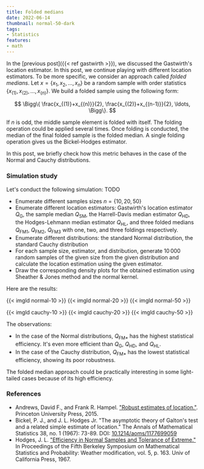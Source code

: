 ```yaml
---
title: Folded medians
date: 2022-06-14
thumbnail: normal-50-dark
tags:
- Statistics
features:
- math
---
```


In the [previous post]({{< ref gastwirth >}}), we discussed the Gastwirth's location estimator.
In this post, we continue playing with different location estimators.
To be more specific, we consider an approach called *folded medians*.
Let $x = \{ x_1, x_2, \ldots, x_n \}$ be a random sample with order statistics
  $\{ x_{(1)}, x_{(2)}, \ldots, x_{(n)} \}$.
We build a folded sample using the following form:

$$
\Bigg\{ \frac{x_{(1)}+x_{(n)}}{2}, \frac{x_{(2)}+x_{(n-1)}}{2}, \ldots, \Bigg\}.
$$

If $n$ is odd, the middle sample element is folded with itself.
The folding operation could be applied several times.
Once folding is conducted, the median of the final folded sample is the folded median.
A single folding operation gives us the Bickel-Hodges estimator.

In this post, we briefly check how this metric behaves in the case of the Normal and Cauchy distributions.

<!--more-->

### Simulation study

Let's conduct the following simulation: TODO

* Enumerate different samples sizes $n = \{ 10, 20, 50 \}$
* Enumerate different location estimators:
    Gastwirth's location estimator $Q_{\operatorname{G}}$,
    the sample median $Q_{\operatorname{SM}}$,
    the Harrell-Davis median estimator $Q_{\operatorname{HD}}$,
    the Hodges-Lehmann median estimator $Q_{\operatorname{HL}}$,
    and three folded medians $Q_{\operatorname{FM1}}$, $Q_{\operatorname{FM2}}$, $Q_{\operatorname{FM3}}$
    with one, two, and three foldings respectively.
* Enumerate different distributions: the standard Normal distribution, the standard Cauchy distribution
* For each sample size, estimator, and distribution, generate $10\,000$ random samples of the given size
    from the given distribution and calculate the location estimation using the given estimator.
* Draw the corresponding density plots for the obtained estimation using Sheather & Jones method and the normal kernel.

Here are the results:

{{< imgld normal-10 >}}
{{< imgld normal-20 >}}
{{< imgld normal-50 >}}

{{< imgld cauchy-10 >}}
{{< imgld cauchy-20 >}}
{{< imgld cauchy-50 >}}

The observations:

* In the case of the Normal distributions, $Q_{\operatorname{FM*}}$ has the highest statistical efficiency.
  It's even more efficient than $Q_{\operatorname{G}}$, $Q_{\operatorname{HD}}$, and $Q_{\operatorname{HL}}$.
* In the case of the Cauchy distribution, $Q_{\operatorname{FM*}}$ has the lowest statistical efficiency,
    showing its poor robustness.

The folded median approach could be practically interesting in some light-tailed cases
  because of its high efficiency.

### References

* Andrews, David F., and Frank R. Hampel. ["Robust estimates of location."](https://www.amazon.com/Robust-Estimates-Location-Advances-Princeton/dp/0691646635).
  Princeton University Press, 2015.
* Bickel, P. J., and J. L. Hodges Jr.
  "The asymptotic theory of Galton's test and a related simple estimate of location."
  The Annals of Mathematical Statistics 38, no. 1 (1967): 73-89.
  DOI: [10.1214/aoms/1177699059](https://dx.doi.org/10.1214/aoms/1177699059)
* Hodges, J. L. ["Efficiency in Normal Samples and Tolerance of Extreme."](https://projecteuclid.org/proceedings/berkeley-symposium-on-mathematical-statistics-and-probability/Proceedings-of-the-Fifth-Berkeley-Symposium-on-Mathematical-Statistics-and/Chapter/Efficiency-in-normal-samples-and-tolerance-of-extreme-values-for/bsmsp/1200512985)
  In Proceedings of the Fifth Berkeley Symposium on Mathematical Statistics and Probability: Weather modification,
  vol. 5, p. 163. Univ of California Press, 1967.